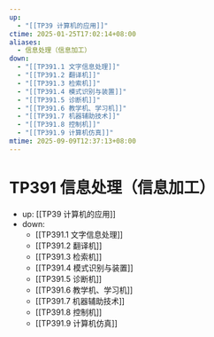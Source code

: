 ```yaml
---
up:
  - "[[TP39 计算机的应用]]"
ctime: 2025-01-25T17:02:14+08:00
aliases:
  - 信息处理（信息加工）
down:
  - "[[TP391.1 文字信息处理]]"
  - "[[TP391.2 翻译机]]"
  - "[[TP391.3 检索机]]"
  - "[[TP391.4 模式识别与装置]]"
  - "[[TP391.5 诊断机]]"
  - "[[TP391.6 教学机、学习机]]"
  - "[[TP391.7 机器辅助技术]]"
  - "[[TP391.8 控制机]]"
  - "[[TP391.9 计算机仿真]]"
mtime: 2025-09-09T12:37:13+08:00
---
```


# TP391 信息处理（信息加工）

- up: [[TP39 计算机的应用]]
- down:	
	- [[TP391.1 文字信息处理]]
	- [[TP391.2 翻译机]]
	- [[TP391.3 检索机]]
	- [[TP391.4 模式识别与装置]]
	- [[TP391.5 诊断机]]
	- [[TP391.6 教学机、学习机]]
	- [[TP391.7 机器辅助技术]]
	- [[TP391.8 控制机]]
	- [[TP391.9 计算机仿真]]
	
